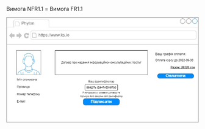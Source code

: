 Вимога NFR1.1 = Вимога FR1.1

![image](https://github.com/oleksandrblazhko/ai204-palona/blob/ai204-palona_with_laboratory_work_3/1-SoftwareRequirements/1.4-FuncNonFuncRequirements/1.4.4-NFRUserInterfaceOUTPUT/UserInterfacePart1.jpg)
